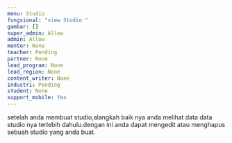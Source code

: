 ```yaml
---
menu: Studio
fungsional: "view Studio "
gambar: []
super_admin: Allow
admin: Allow
mentor: None
teacher: Pending
partner: None
lead_program: None
lead_region: None
content_writer: None
industri: Pending
student: None
support_mobile: Yes
---
```

setelah anda membuat studio,alangkah baik nya anda melihat data data studio nya terlebih dahulu.dengan ini anda dapat mengedit atau menghapus sebuah studio yang anda buat.